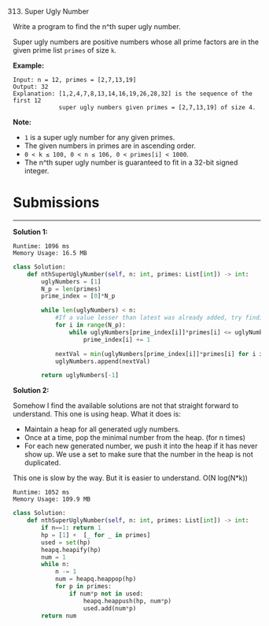 313. Super Ugly Number

Write a program to find the n^th super ugly number.

Super ugly numbers are positive numbers whose all prime factors are in the given prime list `primes` of size `k`.

**Example:**
```
Input: n = 12, primes = [2,7,13,19]
Output: 32 
Explanation: [1,2,4,7,8,13,14,16,19,26,28,32] is the sequence of the first 12 
             super ugly numbers given primes = [2,7,13,19] of size 4.
```

**Note:**

* `1` is a super ugly number for any given primes.
* The given numbers in primes are in ascending order.
* `0 < k ≤ 100, 0 < n ≤ 106, 0 < primes[i] < 1000`.
* The n^th super ugly number is guaranteed to fit in a 32-bit signed integer.

# Submissions
---
**Solution 1:**
```
Runtime: 1096 ms
Memory Usage: 16.5 MB
```
```python
class Solution:
    def nthSuperUglyNumber(self, n: int, primes: List[int]) -> int:
        uglyNumbers = [1]
        N_p = len(primes)
        prime_index = [0]*N_p

        while len(uglyNumbers) < n:
            #If a value lesser than latest was already added, try finding next least value.
            for i in range(N_p):
                while uglyNumbers[prime_index[i]]*primes[i] <= uglyNumbers[-1]:
                    prime_index[i] += 1

            nextVal = min(uglyNumbers[prime_index[i]]*primes[i] for i in range(N_p))
            uglyNumbers.append(nextVal)

        return uglyNumbers[-1]
```

**Solution 2:**

Somehow I find the available solutions are not that straight forward to understand.
This one is using heap. What it does is:

* Maintain a heap for all generated ugly numbers.
* Once at a time, pop the minimal number from the heap. (for n times)
* For each new generated number, we push it into the heap if it has never show up. We use a set to make sure that the number in the heap is not duplicated.

This one is slow by the way. But it is easier to understand.
O(N log(N*k))

```
Runtime: 1052 ms
Memory Usage: 109.9 MB
```
```python
class Solution:
    def nthSuperUglyNumber(self, n: int, primes: List[int]) -> int:
        if n==1: return 1
        hp = [1] +  [_ for _ in primes]
        used = set(hp)
        heapq.heapify(hp)
        num = 1
        while n:
            n -= 1
            num = heapq.heappop(hp)
            for p in primes:
                if num*p not in used:
                    heapq.heappush(hp, num*p)
                    used.add(num*p)
        return num
```